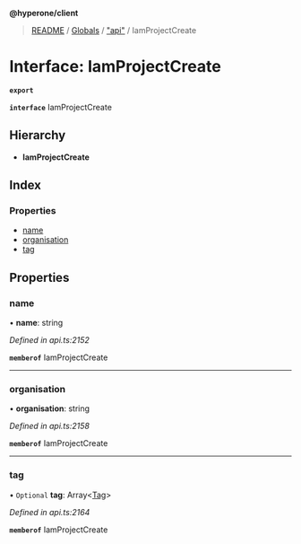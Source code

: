 **@hyperone/client**

> [README](../README.md) / [Globals](../globals.md) / ["api"](../modules/_api_.md) / IamProjectCreate

# Interface: IamProjectCreate

**`export`** 

**`interface`** IamProjectCreate

## Hierarchy

* **IamProjectCreate**

## Index

### Properties

* [name](_api_.iamprojectcreate.md#name)
* [organisation](_api_.iamprojectcreate.md#organisation)
* [tag](_api_.iamprojectcreate.md#tag)

## Properties

### name

•  **name**: string

*Defined in api.ts:2152*

**`memberof`** IamProjectCreate

___

### organisation

•  **organisation**: string

*Defined in api.ts:2158*

**`memberof`** IamProjectCreate

___

### tag

• `Optional` **tag**: Array\<[Tag](_api_.tag.md)>

*Defined in api.ts:2164*

**`memberof`** IamProjectCreate

